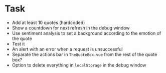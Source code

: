 # Task
* Add at least 10 quotes (hardcoded)
* Show a countdown for next refresh in the debug window
* Use sentiment analysis to set a background according to the emotion of the quote
* Test it
* An alert with an error when a request is unsuccessful
* Separate the actions bar in `TheQuoteBox.vue` from the rest of the quote box?
* Option to delete everything in `localStorage` in the debug window
